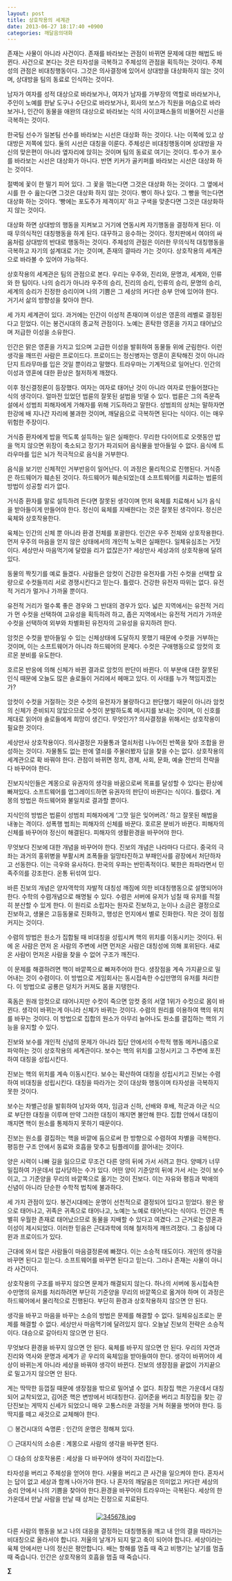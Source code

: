 ```yaml
---
layout: post
title: 상호작용의 세계관
date: 2013-06-27 18:17:40 +0900
categories: 깨달음의대화
---
```

존재는 사물이 아니라 사건이다. 존재를 바라보는 관점이 바뀌면 문제에 대한 해법도 바뀐다. 사건으로 본다는 것은 타자성을 극복하고 주체성의 관점을 획득하는 것이다. 주체성의 관점은 비대칭행동이다. 그것은 의사결정에 있어서 상대방을 대상화하지 않는 것이며, 상대방을 팀의 동료로 인식하는 것이다. 


  


남자가 여자를 성적 대상으로 바라보거나, 여자가 남자를 가부장의 역할로 바라보거나, 주인이 노예를 한낱 도구나 수단으로 바라보거나, 회사의 보스가 직원을 머슴으로 바라보거나, 인간이 동물을 애완의 대상으로 바라보는 식의 사이코패스들의 비뚤어진 시선을 극복하는 것이다. 


  


한국팀 선수가 일본팀 선수를 바라보는 시선은 대상화 하는 것이다. 나는 이쪽에 있고 상대방은 저쪽에 있다. 둘의 시선은 대칭을 이룬다. 주체성은 비대칭행동이며 상대방을 자신의 맞은편이 아니라 옆자리에 앉히는 것이며 팀의 동료로 여기는 것이다. 투수가 포수를 바라보는 시선은 대상화가 아니다. 반면 키커가 골키퍼를 바라보는 시선은 대상화 하는 것이다. 


  


절벽에 꽃이 한 떨기 피어 있다. 그 꽃을 꺾는다면 그것은 대상화 하는 것이다. 그 옆에서 시를 한 수 읊는다면 그것은 대상화 하지 않는 것이다. 빵이 하나 있다. 그 빵을 먹는다면 대상화 하는 것이다. ‘빵에는 포도주가 제격이지’ 하고 구색을 맞춘다면 그것은 대상화하지 않는 것이다. 


  


대상화 하면 상대방의 행동을 지켜보고 거기에 연동시켜 자기행동을 결정하게 된다. 이때 무의식적인 대칭행동을 하게 된다. 대꾸하고 응수하는 것이다. 정치판에서 여야의 싸움처럼 상대방의 반대로 행동하는 것이다. 주체성의 관점은 이러한 무의식적 대칭행동을 극복하고 자기의 설계대로 가는 것이며, 존재의 결따라 가는 것이다. 상호작용의 세계관으로 바라볼 수 있어야 가능하다.


  


상호작용의 세계관은 팀의 관점으로 본다. 우리는 우주와, 진리와, 문명과, 세계와, 인류와 한 팀이다. 나의 승리가 아니라 우주의 승리, 진리의 승리, 인류의 승리, 문명의 승리, 세계의 승리가 진정한 승리이며 나의 기쁨은 그 세상의 커다란 승부 안에 있어야 한다. 거기서 삶의 방향성을 찾아야 한다.


  


세 가지 세계관이 있다. 과거에는 인간이 이성적 존재이며 이성은 영혼의 레벨로 결정된다고 믿었다. 이는 봉건시대의 종교적 관점이다. 노예는 혼탁한 영혼을 가지고 태어났으며 저급한 이성을 소유한다. 


  


인간은 맑은 영혼을 가지고 있으며 고급한 이성을 발휘하여 동물들 위에 군림한다. 이런 생각을 깨뜨린 사람은 프로이드다. 프로이드는 정신병자는 영혼이 혼탁해진 것이 아니라 단지 트라무마를 입은 것일 뿐이라고 말했다. 트라우마는 기계적으로 일어난다. 인간의 이성과 영혼에 대한 환상은 철저하게 깨졌다. 


  


이후 정신결정론이 등장했다. 여자는 여자로 태어난 것이 아니라 여자로 만들어졌다는 식의 생각이다. 얼마전 있었던 법륜의 잘못된 설법을 빗댈 수 있다. 법륜은 그의 즉문즉설에서 성범죄 피해자에게 가해자를 위해 기도하라고 말한다. 성범죄의 상처는 말하자면 한강에 배 지나간 자리에 불과한 것이며, 깨달음으로 극복하면 된다는 식이다. 이는 매우 위험한 주장이다.


  


거식증 환자에게 밥을 먹도록 설득하는 일은 실패한다. 무리한 다이어트로 오랫동안 밥을 먹지 않으면 위장이 축소되고 장기가 파괴되어 음식물을 받아들일 수 없다. 음식에 트라우마를 입은 뇌가 적극적으로 음식을 거부한다.


  


음식을 보기만 신체적인 거부반응이 일어난다. 이 과정은 물리적으로 진행된다. 거식증은 하드웨어가 훼손된 것이다. 하드웨어가 훼손되었는데 소프트웨어를 치료하는 법륜의 방법이 성공할 리가 없다. 


  


거식증 환자를 말로 설득하려 든다면 잘못된 생각이며 먼저 육체를 치료해서 뇌가 음식을 받아들이게 만들어야 한다. 정신이 육체를 지배한다는 것은 잘못된 생각이다. 정신은 육체와 상호작용한다.


  


육체는 인간의 신체 뿐 아니라 환경 전체를 포괄한다. 인간은 우주 전체와 상호작용한다. 먼저 우주의 마음을 얻지 않은 상태에서의 개인적 노력은 실패한다. 일체유심조는 거짓이다. 세상만사 마음먹기에 달렸을 리가 없잖은가? 세상만사 세상과의 상호작용에 달려있다. 


  


동물의 짝짓기를 예로 들겠다. 사람들은 암컷이 건강한 유전자를 가진 수컷을 선택할 요량으로 수컷들끼리 서로 경쟁시킨다고 믿는다. 틀렸다. 건강한 유전자 따위는 없다. 유전적 거리가 멀거나 가까울 뿐이다. 


  


유전적 거리가 멀수록 좋은 경우와 그 반대의 경우가 있다. 넓은 지역에서는 유전적 거리가 먼 수컷을 선택하여 고유성을 획득하려 하고, 좁은 지역에서는 유전적 거리가 가까운 수컷을 선택하여 외부와 차별화된 유전자의 고유성을 유지하려 한다. 


  


암컷은 수컷을 받아들일 수 있는 신체상태에 도달하지 못했기 때문에 수컷을 거부하는 것이며, 이는 소프트웨어가 아니라 하드웨어의 문제다. 수컷은 구애행동으로 암컷의 호르몬 분비를 유도한다. 


  


호르몬 반응에 의해 신체가 바뀐 결과로 암컷의 판단이 바뀐다. 이 부분애 대한 잘못된 인식 때문에 오늘도 많은 솔로들이 거리에서 헤매고 있다. 이 사태를 누가 책임지겠는가? 


  


암컷이 수컷을 거절하는 것은 수컷의 유전자가 불량하다고 판단했기 때문이 아니라 암컷의 신체가 준비되지 않았으므로 수컷이 분발하도록 메시지를 보내는 것이며, 이 신호를 제대로 읽어야 솔로들에게 희망이 생긴다. 무엇인가? 의사결정을 위해서는 상호작용이 필요한 것이다. 


  


세상만사 상호작용이다. 의사결정은 자물통과 열쇠처럼 나누어진 반쪽을 찾아 조합을 완성하는 것이다. 자물통도 없는 판에 열쇠를 주물러봤자 답을 찾을 수는 없다. 상호작용의 세계관으로 확 바꿔야 한다. 관점이 바뀌면 정치, 경제, 사회, 문화, 예술 전반의 전략을 다 바꾸어야 한다. 


  


진보지식인들은 계몽으로 유권자의 생각을 바꿈으로써 목표를 달성할 수 있다는 환상에 빠져있다. 소프트웨어를 업그레이드하면 유권자의 판단이 바뀐다는 식이다. 틀렸다. 계몽의 방법은 하드웨어와 불일치로 결과할 뿐이다. 


  


지식인의 방법은 법륜이 성범죄 피해자에게 ‘그깟 일은 잊어버려.’ 하고 잘못된 해법을 내놓는 격이다. 성폭행 범죄는 피해자의 신체를 바꾼다. 호르몬 분비가 바뀐다. 피해자의 신체를 바꾸어야 정신이 해결된다. 피해자의 생활환경을 바꾸어야 한다. 


  


무엇보다 진보에 대한 개념을 바꾸어야 한다. 진보의 개념은 나라마다 다르다. 중국의 극좌는 과거의 홍위병을 부활시켜 조폭들을 일망타진하고 부패인사를 광장에서 처단하자고 선동한다. 이는 극우와 유사하다. 한국의 우파는 반민족적이다. 북한은 좌파라면서 민족주의를 강조한다. 온통 뒤섞여 있다. 


  


바른 진보의 개념은 양자역학의 자발적 대칭성 깨짐에 의한 비대칭행동으로 설명되어야 한다. 수학의 수렴개념으로 해명될 수 있다. 수렴은 서버에 유저가 넘칠 때 유저를 적절히 분산할 수 있게 한다. 이 원리로 소립자는 원자로 진보하고, 눈이나 소금은 결정으로 진보하고, 생물은 고등동물로 진화하고, 행성은 먼지에서 별로 진화한다. 작은 것이 점점 커지는 것이다. 


  


수렴의 방법은 원소가 집합될 때 비대칭을 성립시켜 핵의 위치를 이동시키는 것이다. 뒤에 온 사람은 먼저 온 사람의 주변에 서면 먼저온 사람은 대칭성에 의해 포위된다. 새로 온 사람이 먼저온 사람을 찾을 수 없어 구조가 깨진다. 


  


이 문제를 해결하려면 핵이 바깥쪽으로 빠져주어야 한다. 생장점을 계속 가지끝으로 밀어내는 것이 수렴이다. 이 방법으로 게임회사는 동시접속한 수십만명의 유저를 처리한다. 이 방법으로 공룡은 덩치가 커져도 몸을 지탱한다. 


  


혹돔은 원래 암컷으로 태어나지만 수컷이 죽으면 암컷 중의 서열 1위가 수컷으로 몸이 바뀐다. 생각이 바뀌는게 아니라 신체가 바뀌는 것이다. 수렴의 원리를 이용하여 핵의 위치를 바꾸는 것이다. 이 방법으로 집합의 원소가 아무리 늘어나도 원소를 결집하는 핵의 기능을 유지할 수 있다. 


  


진보와 보수를 개인적 신념의 문제가 아니라 집단 안에서의 수학적 행동 메커니즘으로 파악하는 것이 상호작용의 세계관이다. 보수는 핵의 위치를 고정시키고 그 주변에 포진하여 대칭을 성립시킨다. 


  


진보는 핵의 위치를 계속 이동시킨다. 보수는 확산하여 대칭을 성립시키고 진보는 수렴하여 비대칭을 성립시킨다. 대칭을 따라가는 것이 대상화 행동이며 타자성을 극복하지 못한 것이다. 


  


보수는 차별근성을 발휘하여 남자와 여자, 임금과 신하, 선배와 후배, 적군과 아군 식으로 부단한 대칭을 이루며 만약 그러한 대칭이 깨지면 불안해 한다. 집합 안에서 대칭이 깨지면 핵이 원소를 통제하지 못하기 때문이다. 


  


진보는 원소를 결집하는 핵을 바깥에 둠으로써 한 방향으로 수렴하여 차별을 극복한다. 평등한 구조 안에서 동료와 호흡을 맞추고 팀플레이를 끌어내는 것이다. 


  


양은 시력이 나빠 길을 잃으므로 무조건 다른 양의 뒤에 가서 서려고 한다. 양떼가 너무 밀집하여 가운데서 압사당하는 수가 있다. 어떤 양이 기준양의 뒤에 가서 서는 것이 보수이고, 그 기준양을 무리의 바깥쪽으로 옮기는 것이 진보다. 이는 자유와 평등과 박애의 신념이 아니라 단순한 수학적 법칙에 불과하다. 


  


세 가지 관점이 있다. 봉건시대에는 운명이 선천적으로 결정되어 있다고 믿었다. 왕은 왕으로 태어나고, 귀족은 귀족으로 태어나고, 노예는 노예로 태어난다는 식이다. 인간은 특별히 우월한 존재로 태어났으므로 동물을 지배할 수 있다고 여겼다. 그 근거로는 영혼과 이성이 제시되었다. 이러한 믿음은 근대과학에 의해 철저하게 깨뜨려졌다. 그 중심에 다윈과 프로이드가 있다.


  


근대에 와서 많은 사람들이 마음결정론에 빠졌다. 이는 소승적 태도이다. 개인의 생각을 바꾸면 된다고 믿는다. 소프트웨어를 바꾸면 된다고 믿는다. 그러나 존재는 사물이 아니라 사건이다. 


  


상호작용의 구조를 바꾸지 않으면 문제가 해결되지 않는다. 하나의 서버에 동시접속한 수만명의 유저를 처리하려면 부단히 기준양을 무리의 바깥쪽으로 옮겨야 하며 이 과정은 하드웨어에서 물리적으로 진행된다. 부단히 환경과 상호작용하지 않으면 안 된다. 


  


생각을 바꾸고 마음을 바꾸는 소승의 방법은 문제를 해결할 수 없다. 일체유심조로는 문제를 해결할 수 없다. 세상만사 마음먹기에 달려있지 않다. 오늘날 진보의 전략은 소승적이다. 대승으로 갈아타지 않으면 안 된다. 


  


무엇보다 환경을 바꾸지 않으면 안 된다. 육체를 바꾸지 않으면 안 된다. 우리의 자연과 진리와 역사와 문명과 세계가 곧 우리의 육체임을 받아들여야 한다. 생각이 바뀌어야 세상이 바뀌는게 아니라 세상을 바꿔야 생각이 바뀐다. 진보의 생장점을 끝없이 가지끝으로 밀고가지 않으면 안 된다. 


  


게는 딱딱한 등껍질 때문에 생장점을 밖으로 밀어낼 수 없다. 최장집 핵은 가운데서 대칭되어 교착되었고, 김어준 핵은 변방에서 비대칭한다. 김어준을 버리고 최장집을 찾는 강단진보는 게딱지 신세가 되었으니 매우 고통스러운 과정을 거쳐 허물을 벗어야 한다. 등딱지를 떼고 새것으로 교체해야 한다. 


  


◎ 봉건시대의 숙명론 : 인간의 운명은 정해져 있다. 

◎ 근대지식의 소승론 : 계몽으로 사람의 생각을 바꾸면 된다. 

◎ 대승의 상호작용론 : 세상을 다 바꾸어야 생각이 자리잡는다. 


  


타자성을 버리고 주체성을 얻어야 한다. 사물을 버리고 큰 사건을 일으켜야 한다. 혼자서는 답이 없고 세상과 함께 나아가야 한다. 나 혼자의 깨달음은 의미없고 커다란 세상의 승리 안에서 나의 기쁨을 찾아야 한다.환경을 바꾸어야 트라우마는 극복된다. 세상의 한가운데서 만날 사람을 만날 때 상처는 진정으로 치료된다. 



 ###


  




<p align="center">
  <a href="?mid=DonOh"><img alt="345678.jpg" src="assets/attach/images/198/727/315/55.JPG" /> <br /></a> 
  
  <p>
  </p> 다른 사람의 행동을 보고 나의 대응을 결정하는 대칭행동을 깨고 내 안의 결을 따라가는 비대칭으로 올라서야 합니다. 저울의 날개가 되지 말고 축이 되어야 합니다. 세상이라는 육체 안에서만 나의 정신은 평안합니다. 배는 항해를 멈출 때 죽고 비행기는 날기를 멈출 때 죽습니다. 인간은 상호작용의 호흡을 멈출 때 죽습니다. 
  
  <p>
  </p>
  
  <p>
    <b>∑</b> <br /><br />
  </p>
  
  <p>
  </p>
  
  <p>
  </p>
  
  <br /> 
  
  <p>
  </p>
  
  <p>
  </p>
  
  <p>
  </p>
  
  <p>
  </p>
  
  <p>
  </p>
</p>
